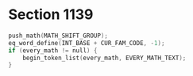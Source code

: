 # Section 1139

```c << Go into ordinary math mode >>=
push_math(MATH_SHIFT_GROUP);
eq_word_define(INT_BASE + CUR_FAM_CODE, -1);
if (every_math != null) {
    begin_token_list(every_math, EVERY_MATH_TEXT);
}
```
